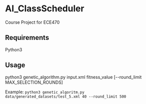 # AI_ClassScheduler
Course Project for ECE470

## Requirements
Python3

## Usage
python3 genetic_algorithm.py input.xml fitness_value \[--round_limit MAX_SELECTION_ROUNDS] 

Example: `python3 genetic_algoritm.py data/generated_datasets/test_5.xml 40 --round_limit 500`
